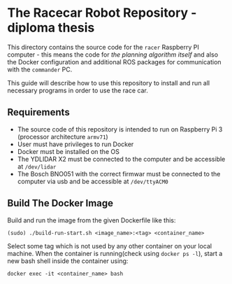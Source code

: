 # The Racecar Robot Repository - diploma thesis

This directory contains the source code for the `racer` Raspberry PI computer - this means the code for _the planning algorithm itself_ and also the Docker configuration and additional ROS packages for communication with the `commander` PC.

This guide will describe how to use this repository to install and run all necessary programs in order to use the race car.

## Requirements

- The source code of this repository is intended to run on Raspberry Pi 3 (processor architecture `armv71`)
- User must have privileges to run Docker
- Docker must be installed on the OS
- The YDLIDAR X2 must be connected to the computer and be accessible at `/dev/lidar`
- The Bosch BNO051 with the correct firmwar must be connected to the computer via usb and be accessible at `/dev/ttyACM0`

## Build The Docker Image

Build and run the image from the given Dockerfile like this:

```
(sudo) ./build-run-start.sh <image_name>:<tag> <container_name>
```

Select some tag which is not used by any other container on your local machine. When the container is running(check using `docker ps -l`), start a new bash shell inside the container using:

```
docker exec -it <container_name> bash
```

